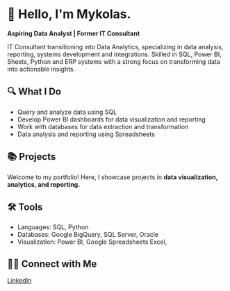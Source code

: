 <h1>👋 Hello, I'm Mykolas.</h1>

<p><strong>Aspiring Data Analyst | Former IT Consultant</strong></p>

<p>
IT Consultant transitioning into Data Analytics, specializing in data
analysis, reporting, systems development and integrations. Skilled in SQL, Power
BI, Sheets, Python and ERP systems with a strong focus on transforming data into actionable
insights.
</p>

<h2>🔍 What I Do</h2>
<ul>
  <li>Query and analyze data using SQL</li>
  <li>Develop Power BI dashboards for data visualization and reporting</li>
  <li>Work with databases for data extraction and transformation</li>
  <li>Data analysis and reporting using Spreadsheets</li>
</ul>

<h2>📚 Projects</h2>
<p>Welcome to my portfolio! Here, I showcase projects in <strong>data visualization, analytics, and reporting.</strong></p>

<h2>🛠️ Tools</h2>
<ul>
  <li>Languages: SQL, Python</li>
  <li>Databases: Google BigQuery, SQL Server, Oracle</li>
  <li>Visualization: Power BI, Google Spreadsheets Excel, </li>
</ul>

<h2>👋🏻 Connect with Me</h2>
<p>
  <a href="https://www.linkedin.com/in/mykolas-savickas/">LinkedIn</a>
</p>
